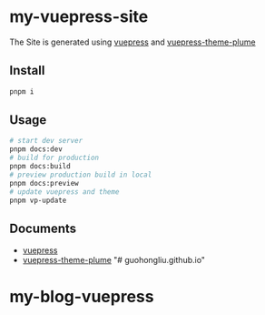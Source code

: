 # my-vuepress-site

The Site is generated using [vuepress](https://vuepress.vuejs.org/) and [vuepress-theme-plume](https://github.com/pengzhanbo/vuepress-theme-plume)

## Install

```sh
pnpm i
```

## Usage

```sh
# start dev server
pnpm docs:dev
# build for production
pnpm docs:build
# preview production build in local
pnpm docs:preview
# update vuepress and theme
pnpm vp-update
```

## Documents

- [vuepress](https://vuepress.vuejs.org/)
- [vuepress-theme-plume](https://theme-plume.vuejs.press/)
"# guohongliu.github.io" 
# my-blog-vuepress
